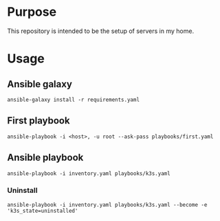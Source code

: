 # Purpose
This repository is intended to be the setup of servers in my home.

# Usage

## Ansible galaxy
    ansible-galaxy install -r requirements.yaml

## First playbook
    ansible-playbook -i <host>, -u root --ask-pass playbooks/first.yaml

## Ansible playbook
    ansible-playbook -i inventory.yaml playbooks/k3s.yaml

### Uninstall
    ansible-playbook -i inventory.yaml playbooks/k3s.yaml --become -e 'k3s_state=uninstalled'